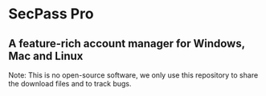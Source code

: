 # SecPass Pro
## A feature-rich account manager for Windows, Mac and Linux

Note: This is no open-source software, we only use this repository to share the download files and to track bugs.
